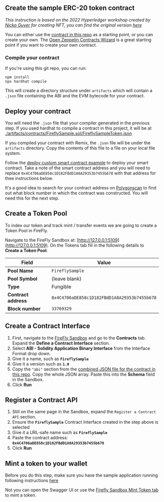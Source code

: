 ## Create the sample ERC-20 token contract

_This instruction is based on the 2022 Hyperledger workshop created by [Nicko Guyer](https://github.com/nguyer) for creating NFT, you can find the original version [here](https://github.com/nguyer/global-forum-2022-firefly-workshop)_

You can either use the [contract in this repo](../contracts/FireFlySample.sol) as a starting point, or you can create your own. The [Open Zeppelin Contracts Wizard](https://docs.openzeppelin.com/contracts/4.x/wizard) is a great starting point if you want to create your own contract.
### Compile your contract

If you're using this git repo, you can run:

```
npm install
npx hardhat compile
```

This will create a directory structure under `artifacts` which will contain a `.json` file containing the ABI and the EVM bytecode for your contract.

## Deploy your contract

You will need the `.json` file that your compiler generated in the previous step. If you used hardhat to compile a contract in this project, it will be at [./artifacts/contracts/FireflySample.sol/FireflySampleToken.json](./artifacts/contracts/FireflySample.sol/FireflySampleToken.json)

If you compiled your contract with Remix, the `.json` file will be under the `artifacts` directory. Copy the contents of this file to a file on your local file system.

Follow the [deploy custom smart contract example](https://hyperledger.github.io/firefly/tutorials/custom_contracts/ethereum.html#contract-deployment) to deploy your smart contract. Take a note of the smart contract address and you will need to replace `0x4C4706aDE858c1D182FBdD1A8A29353b7455b678` with that address for thee instructions below.

It's a good idea to search for your contract address on [Polygonscan](https://mumbai.polygonscan.com/) to find out what block number in which the contract was constructed. You will need this for the next step.

## Create a Token Pool

To index our token and track mint / transfer events we are going to create a Token Pool in FireFly.

Navigate to the FireFly Sandbox at: [http://127.0.0.1:5109](http://127.0.0.1:5109). On the Tokens tab fill in the following details to **Create a Token Pool**:

| Field                | Value                                        |
| -------------------- | -------------------------------------------- |
| **Pool Name**        | `FireflySample`                                  |
| **Pool Symbol**      | (leave blank)                                |
| **Type**             | Fungible                                 |
| **Contract address** | `0x4C4706aDE858c1D182FBdD1A8A29353b7455b678` |
| **Block number**     | `33769329`                                   |

## Create a Contract Interface

1. First, navigate to the [FireFly Sandbox](http://127.0.0.1:5109/home?action=contracts.interface) and go to the **Contracts** tab. Expand the **Define a Contract Interface** section.
1. Select **ABI - Solidity Application Binary Interface** from the Interface Format drop down.
1. Give it a name, such as **`FireflySample`**
1. Give it a version such as **`1.0`**
2. Copy the `"abi"` section from the [combined JSON file for the contract in this repo](./artifacts/contracts/FireFlySample.sol/FireFlySampleToken.json). Copy the whole JSON array. Paste this into the **Schema** field in the Sandbox.
3. Click **Run**

## Register a Contract API

1. Still on the same page in the Sandbox, expand the `Register a Contract API` section.
1. Ensure the **`FireflySample`** Contract Interface created in the step above is selected
1. Give it a URL-safe name such as **`FireflySample`**
1. Paste the contract address: **`0x4C4706aDE858c1D182FBdD1A8A29353b7455b678`**
1. Click **Run**

## Mint a token to your wallet

Before you do this step, make sure you have the sample application running following instructions [here](../README.md#running)

Not you can open the Swagger UI or use the [Firefly Sandbox Mint Token tab](http://127.0.0.1:5109/home?action=tokens.mint) to mint a token.


